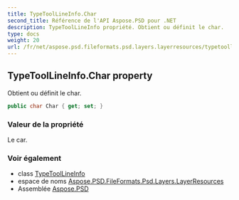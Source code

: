 ```yaml
---
title: TypeToolLineInfo.Char
second_title: Référence de l'API Aspose.PSD pour .NET
description: TypeToolLineInfo propriété. Obtient ou définit le char.
type: docs
weight: 20
url: /fr/net/aspose.psd.fileformats.psd.layers.layerresources/typetoollineinfo/char/
---
```

## TypeToolLineInfo.Char property

Obtient ou définit le char.

```csharp
public char Char { get; set; }
```

### Valeur de la propriété

Le car.

### Voir également

* class [TypeToolLineInfo](../)
* espace de noms [Aspose.PSD.FileFormats.Psd.Layers.LayerResources](../../typetoollineinfo/)
* Assemblée [Aspose.PSD](../../../)


